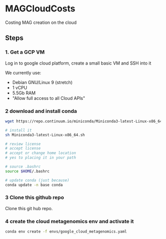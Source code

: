 # MAGCloudCosts
Costing MAG creation on the cloud

## Steps

### 1. Get a GCP VM

Log in to google cloud platform, create a small basic VM and SSH into it

We currently use:

* Debian GNU/Linux 9 (stretch) 
* 1 vCPU
* 5.5Gb RAM
* "Allow full access to all Cloud APIs"

### 2 download and install conda

```sh
wget https://repo.continuum.io/miniconda/Miniconda3-latest-Linux-x86_64.sh

# install it
sh Miniconda3-latest-Linux-x86_64.sh

# review license
# accept license
# accept or change home location
# yes to placing it in your path

# source .bashrc
source $HOME/.bashrc

# update conda (just because)
conda update -n base conda
```

### 3 Clone this github repo

Clone this git hub repo.

### 4 create the cloud metagenomics env and activate it

```sh
conda env create -f envs/google_cloud_metagenomics.yaml
```
